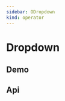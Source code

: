 ```yaml
---
sidebar: ODropdown
kind: operator
---
```


# Dropdown

## Demo

<!-- @usage DropdownUsage -->

<!-- @case:a DropdownAsTheme -->
<!-- @case:a|k|e DropdownPrimary -->
<!-- @case:a|k|e DropdownNormal -->
<!-- @case:a|k|e DropdownText -->

## Api

<!-- @api ODropdown -->
<!-- @api ODropdownItem -->
